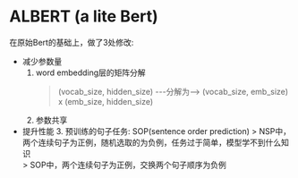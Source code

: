 # ALBERT (a lite Bert)

在原始Bert的基础上，做了3处修改:
- 减少参数量
    1. word embedding层的矩阵分解
        > (vocab_size, hidden_size) ---分解为--> (vocab_size, emb_size) x (emb_size, hidden_size)
    2. 参数共享
- 提升性能
    3. 预训练的句子任务: SOP(sentence order prediction)
        > NSP中，两个连续句子为正例，随机选取的为负例，任务过于简单，模型学不到什么知识  
        > SOP中，两个连续句子为正例，交换两个句子顺序为负例
